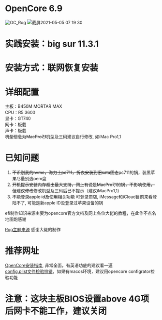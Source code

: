 # OpenCore 6.9  
![OC_Rog](https://user-images.githubusercontent.com/23228895/118050239-78ab2f00-b3b1-11eb-849c-84041f93d730.png)
![截屏2021-05-05 07 19 30](https://user-images.githubusercontent.com/23228895/117162608-82eb8d00-adf5-11eb-9d2e-eebbb6d2f0c4.png)  
# 实践安装：big sur 11.3.1  
# 安装方式：联网恢复安装  
# 详细配置  
主板：B450M MORTAR MAX  
CPU：R5 3600  
显卡：GT740  
网卡：板载  
声卡：板载  
~~机型信息为MacPro7,1~~机型及三码建议自行修改, 如iMac Pro1,1
# 已知问题  
1. ~~不识别我的nvme，海力士pc711，折衷安装到旧sata固态~~pc711的锅，装黑苹果尽量别选oem盘  
2. ~~开机提示安装内存超出最大支持，网上有说是MacPro7,1的锅，不影响使用，但建议修改~~修改机型及三码后已不提示（建议iMacPro1,1）
3. ~~不能登录apple id及使用相关功能~~ 可登录商店, iMessage和iCloud目前来看登陆不了, 可能是新apple ID没登录过苹果设备的锅  

efi制作知识来源主要为opencore官方文档及网上各位大佬的教程，在此作不点名地图炮感谢  

[Rog主题来源](http://bbs.pcbeta.com/forum.php?mod=viewthread&tid=1883324&highlight=%D6%F7%CC%E2) 感谢大佬的制作  

# 推荐网址  
[OpenCore安装指南](https://dortania.github.io/OpenCore-Install-Guide/prerequisites.html#prerequisites), 非常全面，有英语功底的建议看一遍  
[config.plist文件检验排错](https://opencore.slowgeek.com/)，如果有macos环境，建议用opencore configrator检验功能

# 注意：这块主板BIOS设置above 4G项后网卡不能工作，建议关闭
